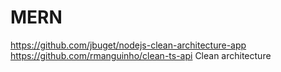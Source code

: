 # MERN
https://github.com/jbuget/nodejs-clean-architecture-app
https://github.com/rmanguinho/clean-ts-api
Clean architecture
